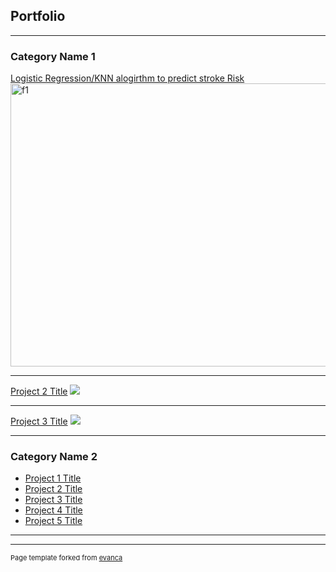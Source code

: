 ## Portfolio

---

### Category Name 1 

[Logistic Regression/KNN alogirthm to predict stroke Risk](https://github.com/KaylenaMann/HW2)
<img width="576" height="453" alt="f1" src="https://github.com/user-attachments/assets/12d8cf82-e61d-4a0f-8bb9-4c4c6df7d7f7" />

---
[Project 2 Title](/pdf/sample_presentation.pdf)
<img src="images/dummy_thumbnail.jpg?raw=true"/>

---
[Project 3 Title](http://example.com/)
<img src="images/dummy_thumbnail.jpg?raw=true"/>

---

### Category Name 2

- [Project 1 Title](http://example.com/)
- [Project 2 Title](http://example.com/)
- [Project 3 Title](http://example.com/)
- [Project 4 Title](http://example.com/)
- [Project 5 Title](http://example.com/)

---




---
<p style="font-size:11px">Page template forked from <a href="https://github.com/evanca/quick-portfolio">evanca</a></p>
<!-- Remove above link if you don't want to attibute -->
